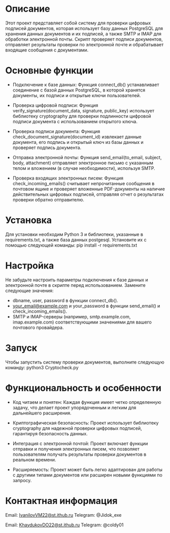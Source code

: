 # Описание
Этот проект представляет собой систему для проверки цифровых подписей документов, которая использует базу данных PostgreSQL для хранения данных документов и их подписей, а также SMTP и IMAP для обработки электронной почты. Скрипт проверяет подписи документов, отправляет результаты проверки по электронной почте и обрабатывает входящие сообщения с документами.

# Основные функции
- Подключение к базе данных: Функция connect_db() устанавливает соединение с базой данных PostgreSQL, в которой хранятся документы, их подписи и открытые ключи пользователей.
  
- Проверка цифровой подписи: Функция verify_signature(document_data, signature, public_key) использует библиотеку cryptography для проверки подлинности цифровой подписи документа с использованием открытого ключа.

- Проверка подписи документа: Функция check_document_signature(document_id) извлекает данные документа, его подпись и открытый ключ из базы данных и проверяет подпись документа.

- Отправка электронной почты: Функция send_email(to_email, subject, body, attachment) отправляет электронное письмо с указанным телом и вложением (в случае необходимости), используя SMTP.

- Проверка входящих электронных писем: Функция check_incoming_emails() считывает непрочитанные сообщения в почтовом ящике и проверяет вложенные PDF-документы на наличие действительных цифровых подписей, отправляя отчет о результатах проверки обратно отправителю.

# Установка
Для установки необходим Python 3 и библиотеки, указанные в requirements.txt, а также база данных postgesql. Установите их с помощью следующей команды:
pip install -r requirements.txt


# Настройка
Не забудьте настроить параметры подключения к базе данных и электронной почте в скрипте перед использованием. Замените следующие значения:

- dbname, user, password в функции connect_db().
- your_email@example.com и your_password в функции send_email() и check_incoming_emails().
- SMTP и IMAP-серверы (например, smtp.example.com, imap.example.com) соответствующими значениями для вашего почтового провайдера.

# Запуск
Чтобы запустить систему проверки документов, выполните следующую команду:
python3 Cryptocheck.py


# Функциональность и особенности
- Код читаем и понятен: Каждая функция имеет четко определенную задачу, что делает проект упорядоченным и легким для дальнейшего расширения.
  
- Криптографическая безопасность: Проект использует библиотеку cryptography для надежной проверки цифровых подписей, гарантируя безопасность данных.

- Интеграция с электронной почтой: Проект включает функции отправки и получения электронных писем, что позволяет пользователям получать результаты проверки документов в реальном времени.

- Расширяемость: Проект может быть легко адаптирован для работы с другими типами документов или расширен новыми функциями по запросу.


# Контактная информация
Email: IvanilovVM22@st.ithub.ru Telegram: @Jidok_exe

Email: KhaydukovDO22@st.ithub.ru Telegram: @coldy01
